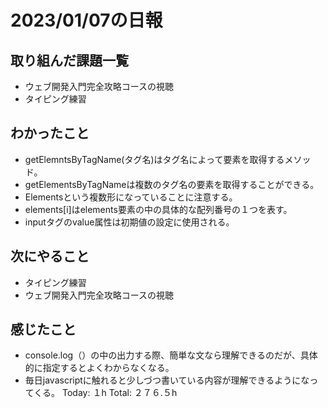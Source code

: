 # 2023/01/07の日報
## 取り組んだ課題一覧
* ウェブ開発入門完全攻略コースの視聴
* タイピング練習
## わかったこと
* getElemntsByTagName(タグ名)はタグ名によって要素を取得するメソッド。
* getElementsByTagNameは複数のタグ名の要素を取得することができる。
* Elementsという複数形になっていることに注意する。
* elements[i]はelements要素の中の具体的な配列番号の１つを表す。
* inputタグのvalue属性は初期値の設定に使用される。
## 次にやること
* タイピング練習
* ウェブ開発入門完全攻略コースの視聴
## 感じたこと
* console.log（）の中の出力する際、簡単な文なら理解できるのだが、具体的に指定するとよくわからなくなる。
* 毎日javascriptに触れると少しづつ書いている内容が理解できるようになってくる。
Today: １h
Total: ２７６.５h
